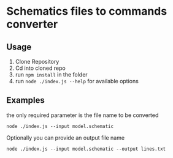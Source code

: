 # Schematics files to commands converter

## Usage
1. Clone Repository
2. Cd into cloned repo 
3. run `npm install` in the folder
4. run `node ./index.js --help` for available options

## Examples
the only required parameter is the file name to be converted
```
node ./index.js --input model.schematic
```
Optionally you can provide an output file name
```
node ./index.js --input model.schematic --output lines.txt
```